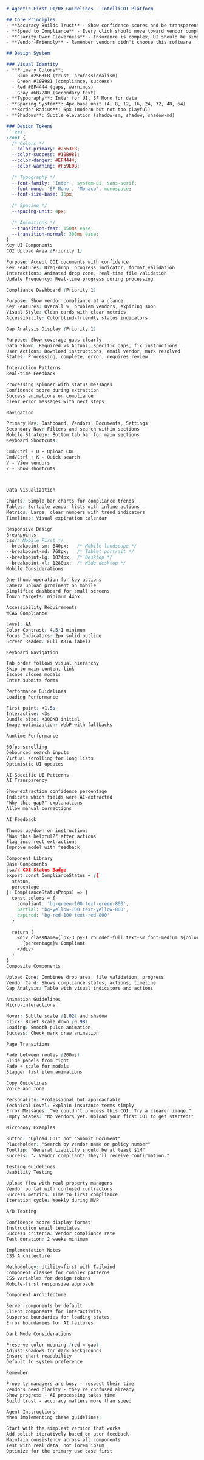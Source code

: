 ```markdown
# Agentic-First UI/UX Guidelines - IntelliCOI Platform

## Core Principles
- **Accuracy Builds Trust** - Show confidence scores and be transparent about AI processing
- **Speed to Compliance** - Every click should move toward vendor compliance
- **Clarity Over Cleverness** - Insurance is complex; UI should be simple
- **Vendor-Friendly** - Remember vendors didn't choose this software

## Design System

### Visual Identity
- **Primary Colors**: 
  - Blue #2563EB (trust, professionalism)
  - Green #10B981 (compliance, success)
  - Red #EF4444 (gaps, warnings)
  - Gray #6B7280 (secondary text)
- **Typography**: Inter for UI, SF Mono for data
- **Spacing System**: 4px base unit (4, 8, 12, 16, 24, 32, 48, 64)
- **Border Radius**: 6px (modern but not too playful)
- **Shadows**: Subtle elevation (shadow-sm, shadow, shadow-md)

### Design Tokens
```css
:root {
  /* Colors */
  --color-primary: #2563EB;
  --color-success: #10B981;
  --color-danger: #EF4444;
  --color-warning: #F59E0B;
  
  /* Typography */
  --font-family: 'Inter', system-ui, sans-serif;
  --font-mono: 'SF Mono', 'Monaco', monospace;
  --font-size-base: 16px;
  
  /* Spacing */
  --spacing-unit: 4px;
  
  /* Animations */
  --transition-fast: 150ms ease;
  --transition-normal: 300ms ease;
}
Key UI Components
COI Upload Area (Priority 1)

Purpose: Accept COI documents with confidence
Key Features: Drag-drop, progress indicator, format validation
Interactions: Animated drop zone, real-time file validation
Update Frequency: Real-time progress during processing

Compliance Dashboard (Priority 1)

Purpose: Show vendor compliance at a glance
Key Features: Overall %, problem vendors, expiring soon
Visual Style: Clean cards with clear metrics
Accessibility: Colorblind-friendly status indicators

Gap Analysis Display (Priority 1)

Purpose: Show coverage gaps clearly
Data Shown: Required vs Actual, specific gaps, fix instructions
User Actions: Download instructions, email vendor, mark resolved
States: Processing, complete, error, requires review

Interaction Patterns
Real-time Feedback

Processing spinner with status messages
Confidence score during extraction
Success animations on compliance
Clear error messages with next steps

Navigation

Primary Nav: Dashboard, Vendors, Documents, Settings
Secondary Nav: Filters and search within sections
Mobile Strategy: Bottom tab bar for main sections
Keyboard Shortcuts:

Cmd/Ctrl + U - Upload COI
Cmd/Ctrl + K - Quick search
V - View vendors
? - Show shortcuts



Data Visualization

Charts: Simple bar charts for compliance trends
Tables: Sortable vendor lists with inline actions
Metrics: Large, clear numbers with trend indicators
Timelines: Visual expiration calendar

Responsive Design
Breakpoints
css/* Mobile First */
--breakpoint-sm: 640px;   /* Mobile landscape */
--breakpoint-md: 768px;   /* Tablet portrait */
--breakpoint-lg: 1024px;  /* Desktop */
--breakpoint-xl: 1280px;  /* Wide desktop */
Mobile Considerations

One-thumb operation for key actions
Camera upload prominent on mobile
Simplified dashboard for small screens
Touch targets: minimum 44px

Accessibility Requirements
WCAG Compliance

Level: AA
Color Contrast: 4.5:1 minimum
Focus Indicators: 2px solid outline
Screen Reader: Full ARIA labels

Keyboard Navigation

Tab order follows visual hierarchy
Skip to main content link
Escape closes modals
Enter submits forms

Performance Guidelines
Loading Performance

First paint: <1.5s
Interactive: <3s
Bundle size: <300KB initial
Image optimization: WebP with fallbacks

Runtime Performance

60fps scrolling
Debounced search inputs
Virtual scrolling for long lists
Optimistic UI updates

AI-Specific UI Patterns
AI Transparency

Show extraction confidence percentage
Indicate which fields were AI-extracted
"Why this gap?" explanations
Allow manual corrections

AI Feedback

Thumbs up/down on instructions
"Was this helpful?" after actions
Flag incorrect extractions
Improve model with feedback

Component Library
Base Components
jsx// COI Status Badge
export const ComplianceStatus = ({ 
  status, 
  percentage 
}: ComplianceStatusProps) => {
  const colors = {
    compliant: 'bg-green-100 text-green-800',
    partial: 'bg-yellow-100 text-yellow-800',
    expired: 'bg-red-100 text-red-800'
  }
  
  return (
    <div className={`px-3 py-1 rounded-full text-sm font-medium ${colors[status]}`}>
      {percentage}% Compliant
    </div>
  )
}
Composite Components

Upload Zone: Combines drop area, file validation, progress
Vendor Card: Shows compliance status, actions, timeline
Gap Analysis: Table with visual indicators and actions

Animation Guidelines
Micro-interactions

Hover: Subtle scale (1.02) and shadow
Click: Brief scale down (0.98)
Loading: Smooth pulse animation
Success: Check mark draw animation

Page Transitions

Fade between routes (200ms)
Slide panels from right
Fade + scale for modals
Stagger list item animations

Copy Guidelines
Voice and Tone

Personality: Professional but approachable
Technical Level: Explain insurance terms simply
Error Messages: "We couldn't process this COI. Try a clearer image."
Empty States: "No vendors yet. Upload your first COI to get started!"

Microcopy Examples

Button: "Upload COI" not "Submit Document"
Placeholder: "Search by vendor name or policy number"
Tooltip: "General Liability should be at least $1M"
Success: "✓ Vendor compliant! They'll receive confirmation."

Testing Guidelines
Usability Testing

Upload flow with real property managers
Vendor portal with confused contractors
Success metrics: Time to first compliance
Iteration cycle: Weekly during MVP

A/B Testing

Confidence score display format
Instruction email templates
Success criteria: Vendor compliance rate
Test duration: 2 weeks minimum

Implementation Notes
CSS Architecture

Methodology: Utility-first with Tailwind
Component classes for complex patterns
CSS variables for design tokens
Mobile-first responsive approach

Component Architecture

Server components by default
Client components for interactivity
Suspense boundaries for loading states
Error boundaries for AI failures

Dark Mode Considerations

Preserve color meaning (red = gap)
Adjust shadows for dark backgrounds
Ensure chart readability
Default to system preference

Remember

Property managers are busy - respect their time
Vendors need clarity - they're confused already
Show progress - AI processing takes time
Build trust - accuracy matters more than speed

Agent Instructions
When implementing these guidelines:

Start with the simplest version that works
Add polish iteratively based on user feedback
Maintain consistency across all components
Test with real data, not lorem ipsum
Optimize for the primary use case first
